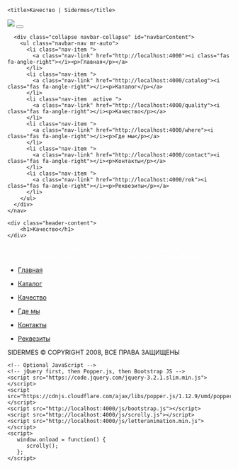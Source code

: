 <!doctype html>
<html lang="en">
  <head>
    <!-- Required meta tags -->
    <meta charset="utf-8">
    <meta name="viewport" content="width=device-width, initial-scale=1, shrink-to-fit=no">
    <script defer src="https://use.fontawesome.com/releases/v5.0.2/js/all.js"></script>
    <link rel="stylesheet" href="http://localhost:4000/css/main.css">
    <link rel="stylesheet" href="http://localhost:4000/css/cssanimation.min.css">
    <link rel="stylesheet" href="http://localhost:4000/css/bootstrap.css">
    <link rel="stylesheet" href="http://localhost:4000/css/bootstrap-reboot.css">
    <link rel="stylesheet" href="http://localhost:4000/css/bootstrap-grid.css">

    <title>Качество | Sidermes</title>
  </head>
  <body>
    <div class="header-page">
	<nav class="navbar navbar-expand-lg navbar-dark">
	  <a class="navbar-brand" href="http://localhost:4000"><img src="http://localhost:4000/img/logo.png"></a>
	  <button class="navbar-toggler" type="button" data-toggle="collapse" data-target="#navbarContent" aria-controls="navbarContent" aria-expanded="false" aria-label="Toggle navigation">
	    <span class="navbar-toggler-icon"></span>
	  </button>

	  <div class="collapse navbar-collapse" id="navbarContent">
	    <ul class="navbar-nav mr-auto">
	      <li class="nav-item ">
	        <a class="nav-link" href="http://localhost:4000"><i class="fas fa-angle-right"></i><p>Главная</p></a>
	      </li>
	      <li class="nav-item ">
	        <a class="nav-link" href="http://localhost:4000/catalog"><i class="fas fa-angle-right"></i><p>Каталог</p></a>
	      </li>
	      <li class="nav-item  active ">
	        <a class="nav-link" href="http://localhost:4000/quality"><i class="fas fa-angle-right"></i><p>Качество</p></a>
	      </li>
	      <li class="nav-item ">
	        <a class="nav-link" href="http://localhost:4000/where"><i class="fas fa-angle-right"></i><p>Где мы</p></a>
	      </li>
	      <li class="nav-item ">
	        <a class="nav-link" href="http://localhost:4000/contact"><i class="fas fa-angle-right"></i><p>Контакты</p></a>
	      </li>
	      <li class="nav-item ">
	        <a class="nav-link" href="http://localhost:4000/rek"><i class="fas fa-angle-right"></i><p>Реквезиты</p></a>
	      </li>
	    </ul>
	  </div>
	</nav>

	<div class="header-content">
		<h1>Качество</h1>
	</div>
</div>
<div class="container-fluid page-section">
	<div class="catalog-nav row">
	
</div>

<style type="text/css">
	.header-page{background: url(http://localhost:4000/img/bg-where.jpg); background-size: cover;}
	.col-3{padding: 0px; margin: 0px;}
	.row{padding: 0px; margin: 0px;}
	.card-body{border-radius: 0px; border-width: 0px; padding: 20px;}
	.card{border-radius: 0px; border-width: 0px; height: 50vh;}
	.card-img-top{border-radius: 0px; border-width: 0px; z-index: 0}
	.page-section{padding: 0px; margin: 0px;}
</style>
</div>
    <footer class="row" data-scrolly-top="blurInBottom">
      <div class="col" style="color: #fff;">
        ООО "Сидермес"
        г. Екатеринбург, ул. Совхозная, 20а оф. 14.
        Тел:  +7 343 278 98 42 (47,48)
        Факс:  +7 343 278-98-42 e-mail: info@sidermes.ru
      </div>
      <div class="col">
        <div class="row">
          <ul class="nav-bottom list-group col">
            <li class="list-group-item ">
              <a href="http://localhost:4000"><i class="fas fa-angle-right"></i><p>Главная</p></a>
            </li>
            <li class="list-group-item ">
              <a href="http://localhost:4000/catalog"><i class="fas fa-angle-right"></i><p>Каталог</p></a>
            </li>
          </ul>
          <ul class="nav-bottom list-group col">
            <li class="list-group-item  active ">
              <a href="http://localhost:4000/quality"><i class="fas fa-angle-right"></i><p>Качество</p></a>
            </li>
            <li class="list-group-item ">
              <a href="http://localhost:4000/where"><i class="fas fa-angle-right"></i><p>Где мы</p></a>
            </li>
          </ul>
          <ul class="nav-bottom list-group col">
            <li class="list-group-item ">
              <a href="http://localhost:4000/contact"><i class="fas fa-angle-right"></i><p>Контакты</p></a>
            </li>
            <li class="list-group-item ">
              <a href="http://localhost:4000/rek"><i class="fas fa-angle-right"></i><p>Реквезиты</p></a>
            </li>
          </ul>
        </div>
      </div>
      <p class="copyright">SIDERMES © COPYRIGHT 2008, ВСЕ ПРАВА ЗАЩИЩЕНЫ</p>
    </footer>

    <!-- Optional JavaScript -->
    <!-- jQuery first, then Popper.js, then Bootstrap JS -->
    <script src="https://code.jquery.com/jquery-3.2.1.slim.min.js"></script>
    <script src="https://cdnjs.cloudflare.com/ajax/libs/popper.js/1.12.9/umd/popper.min.js"></script>
    <script src="http://localhost:4000/js/bootstrap.js"></script>
    <script src="http://localhost:4000/js/scrolly.js"></script>
    <script src="http://localhost:4000/js/letteranimation.min.js"></script>
    <script>
       window.onload = function() {
          scrolly();
       }; 
    </script>
  </body>
</html>

